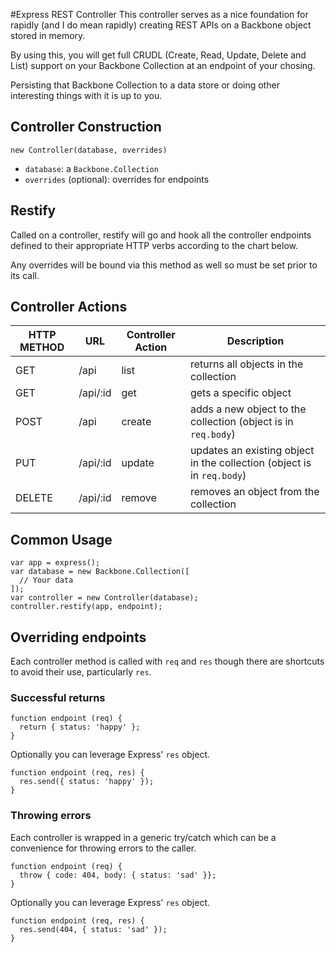 #Express REST Controller
This controller serves as a nice foundation for rapidly (and I do mean rapidly) creating REST APIs on a Backbone object stored in memory.

By using this, you will get full CRUDL (Create, Read, Update, Delete and List) support on your Backbone Collection at an endpoint of your chosing.

Persisting that Backbone Collection to a data store or doing other interesting things with it is up to you.

## Controller Construction

`new Controller(database, overrides)`

* `database`: a `Backbone.Collection`
* `overrides` (optional): overrides for endpoints

## Restify
Called on a controller, restify will go and hook all the controller endpoints defined to their appropriate HTTP verbs according to the chart below.

Any overrides will be bound via this method as well so must be set prior to its call.

## Controller Actions

HTTP METHOD | URL | Controller Action | Description
--- | --- | --- | ---
GET | /api | list | returns all objects in the collection
GET | /api/:id | get | gets a specific object
POST | /api | create | adds a new object to the collection (object is in `req.body`)
PUT | /api/:id | update | updates an existing object in the collection (object is in `req.body`)
DELETE | /api/:id | remove | removes an object from the collection

## Common Usage

```
var app = express();
var database = new Backbone.Collection([
  // Your data
]);
var controller = new Controller(database);
controller.restify(app, endpoint);
```

## Overriding endpoints
Each controller method is called with `req` and `res` though there are shortcuts to avoid their use, particularly `res`.

### Successful returns

```
function endpoint (req) {
  return { status: 'happy' };
}
```

Optionally you can leverage Express' `res` object.

```
function endpoint (req, res) {
  res.send({ status: 'happy' });
}
```

### Throwing errors
Each controller is wrapped in a generic try/catch which can be a convenience for throwing errors to the caller.

```
function endpoint (req) {
  throw { code: 404, body: { status: 'sad' }};
}
```

Optionally you can leverage Express' `res` object.

```
function endpoint (req, res) {
  res.send(404, { status: 'sad' });
}
```
